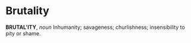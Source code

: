 # Brutality

**BRUTAL'ITY**, _noun_ Inhumanity; savageness; churlishness; insensibility to pity or shame.